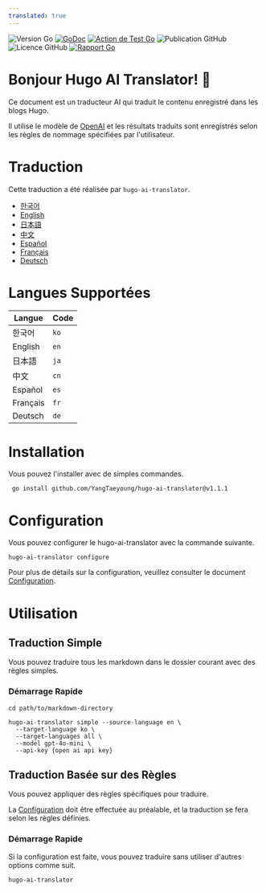 ```yaml
---
translated: true
---
```

![Version Go](https://img.shields.io/badge/Go-1.24-%23007d9c)
[![GoDoc](https://godoc.org/github.com/YangTaeyoung/hugo-ai-translator?status.svg)](https://pkg.go.dev/github.com/YangTaeyoung/hugo-ai-translator)
[![Action de Test Go](https://github.com/YangTaeyoung/hugo-ai-translator/actions/workflows/test-ci.yaml/badge.svg)](https://github.com/YangTaeyoung/hugo-ai-translator/actions/workflows/test-ci.yaml)
![Publication GitHub](https://img.shields.io/github/v/release/YangTaeyoung/hugo-ai-translator)
![Licence GitHub](https://img.shields.io/github/license/YangTaeyoung/hugo-ai-translator)
[![Rapport Go](https://goreportcard.com/badge/github.com/YangTaeyoung/hugo-ai-translator)](https://goreportcard.com/report/github.com/YangTaeyoung/hugo-ai-translator)

# Bonjour Hugo AI Translator! 👋

Ce document est un traducteur AI qui traduit le contenu enregistré dans les blogs Hugo.

Il utilise le modèle de [OpenAI](https://openai.com) et les résultats traduits sont enregistrés selon les règles de nommage spécifiées par l'utilisateur.

# Traduction

Cette traduction a été réalisée par `hugo-ai-translator`.

- [한국어](/README.md)
- [English](/README.en.md)
- [日本語](/README.ja.md)
- [中文](/README.cn.md)
- [Español](/README.es.md)
- [Français](/README.fr.md)
- [Deutsch](/README.de.md)


# Langues Supportées

| Langue     | Code |
|------------|------|
| 한국어        | `ko` |
| English    | `en` |
| 日本語        | `ja` |
| 中文         | `cn` |
| Español    | `es` |
| Français   | `fr` |
| Deutsch    | `de` |

# Installation

Vous pouvez l'installer avec de simples commandes.

```shell
 go install github.com/YangTaeyoung/hugo-ai-translator@v1.1.1
```

# Configuration

Vous pouvez configurer le hugo-ai-translator avec la commande suivante.

```shell
hugo-ai-translator configure
```

Pour plus de détails sur la configuration, veuillez consulter le document [Configuration](docs/configure.md).

# Utilisation

## Traduction Simple

Vous pouvez traduire tous les markdown dans le dossier courant avec des règles simples.

### Démarrage Rapide

```shell
cd path/to/markdown-directory

hugo-ai-translator simple --source-language en \
  --target-language ko \
  --target-languages all \
  --model gpt-4o-mini \
  --api-key {open ai api key}
``` 

## Traduction Basée sur des Règles

Vous pouvez appliquer des règles spécifiques pour traduire.

La [Configuration](docs/configure.md) doit être effectuée au préalable, et la traduction se fera selon les règles définies.

### Démarrage Rapide

Si la configuration est faite, vous pouvez traduire sans utiliser d'autres options comme suit.

```shell
hugo-ai-translator
```